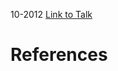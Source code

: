 

10-2012
[Link to Talk](https://www.churchofjesuschrist.org/study/general-conference/2012/10/relief-society-session?lang=eng)



# References
